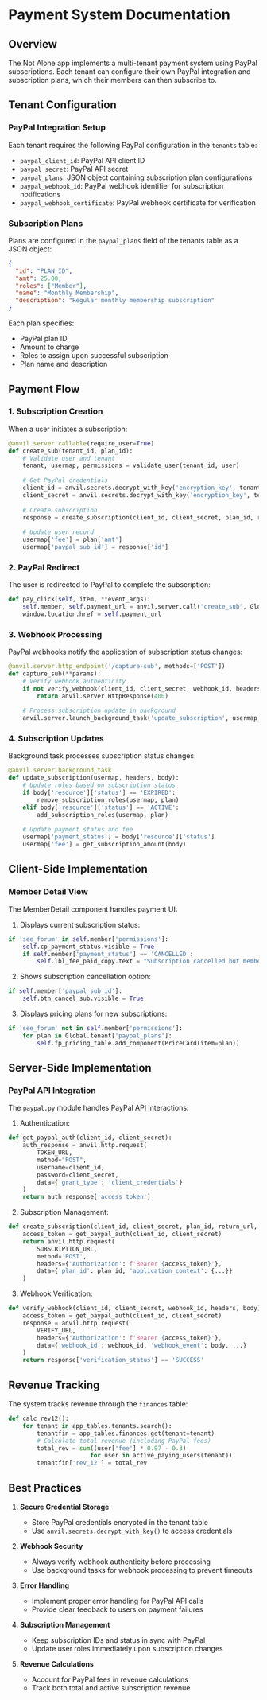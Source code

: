 # Payment System Documentation

## Overview

The Not Alone app implements a multi-tenant payment system using PayPal subscriptions. Each tenant can configure their own PayPal integration and subscription plans, which their members can then subscribe to.

## Tenant Configuration

### PayPal Integration Setup

Each tenant requires the following PayPal configuration in the `tenants` table:
- `paypal_client_id`: PayPal API client ID
- `paypal_secret`: PayPal API secret
- `paypal_plans`: JSON object containing subscription plan configurations
- `paypal_webhook_id`: PayPal webhook identifier for subscription notifications
- `paypal_webhook_certificate`: PayPal webhook certificate for verification

### Subscription Plans

Plans are configured in the `paypal_plans` field of the tenants table as a JSON object:

```json
{
  "id": "PLAN_ID",
  "amt": 25.00,
  "roles": ["Member"],
  "name": "Monthly Membership",
  "description": "Regular monthly membership subscription"
}
```

Each plan specifies:
- PayPal plan ID
- Amount to charge
- Roles to assign upon successful subscription
- Plan name and description

## Payment Flow

### 1. Subscription Creation

When a user initiates a subscription:

```python
@anvil.server.callable(require_user=True)
def create_sub(tenant_id, plan_id):
    # Validate user and tenant
    tenant, usermap, permissions = validate_user(tenant_id, user)
    
    # Get PayPal credentials
    client_id = anvil.secrets.decrypt_with_key('encryption_key', tenant['paypal_client_id'])
    client_secret = anvil.secrets.decrypt_with_key('encryption_key', tenant['paypal_secret'])
    
    # Create subscription
    response = create_subscription(client_id, client_secret, plan_id, return_url, cancel_url)
    
    # Update user record
    usermap['fee'] = plan['amt']
    usermap['paypal_sub_id'] = response['id']
```

### 2. PayPal Redirect

The user is redirected to PayPal to complete the subscription:

```python
def pay_click(self, item, **event_args):
    self.member, self.payment_url = anvil.server.call("create_sub", Global.tenant_id, item['id'])
    window.location.href = self.payment_url
```

### 3. Webhook Processing

PayPal webhooks notify the application of subscription status changes:

```python
@anvil.server.http_endpoint('/capture-sub', methods=['POST'])
def capture_sub(**params):
    # Verify webhook authenticity
    if not verify_webhook(client_id, client_secret, webhook_id, headers, body):    
        return anvil.server.HttpResponse(400)
    
    # Process subscription update in background
    anvil.server.launch_background_task('update_subscription', usermap, headers, body)
```

### 4. Subscription Updates

Background task processes subscription status changes:

```python
@anvil.server.background_task
def update_subscription(usermap, headers, body):
    # Update roles based on subscription status
    if body['resource']['status'] == 'EXPIRED':
        remove_subscription_roles(usermap, plan)
    elif body['resource']['status'] == 'ACTIVE':
        add_subscription_roles(usermap, plan)
    
    # Update payment status and fee
    usermap['payment_status'] = body['resource']['status']
    usermap['fee'] = get_subscription_amount(body)
```

## Client-Side Implementation

### Member Detail View

The MemberDetail component handles payment UI:

1. Displays current subscription status:
```python
if 'see_forum' in self.member['permissions']:
    self.cp_payment_status.visible = True
    if self.member['payment_status'] == 'CANCELLED':
        self.lbl_fee_paid_copy.text = "Subscription cancelled but membership still in good standing."
```

2. Shows subscription cancellation option:
```python
if self.member['paypal_sub_id']:
    self.btn_cancel_sub.visible = True
```

3. Displays pricing plans for new subscriptions:
```python
if 'see_forum' not in self.member['permissions']:
    for plan in Global.tenant['paypal_plans']:
        self.fp_pricing_table.add_component(PriceCard(item=plan))
```

## Server-Side Implementation

### PayPal API Integration

The `paypal.py` module handles PayPal API interactions:

1. Authentication:
```python
def get_paypal_auth(client_id, client_secret):
    auth_response = anvil.http.request(
        TOKEN_URL,
        method="POST",
        username=client_id,
        password=client_secret,
        data={'grant_type': 'client_credentials'}
    )
    return auth_response['access_token']
```

2. Subscription Management:
```python
def create_subscription(client_id, client_secret, plan_id, return_url, cancel_url):
    access_token = get_paypal_auth(client_id, client_secret)
    return anvil.http.request(
        SUBSCRIPTION_URL,
        method='POST',
        headers={'Authorization': f'Bearer {access_token}'},
        data={'plan_id': plan_id, 'application_context': {...}}
    )
```

3. Webhook Verification:
```python
def verify_webhook(client_id, client_secret, webhook_id, headers, body):
    access_token = get_paypal_auth(client_id, client_secret)
    response = anvil.http.request(
        VERIFY_URL,
        headers={'Authorization': f'Bearer {access_token}'},
        data={'webhook_id': webhook_id, 'webhook_event': body, ...}
    )
    return response['verification_status'] == 'SUCCESS'
```

## Revenue Tracking

The system tracks revenue through the `finances` table:

```python
def calc_rev12():
    for tenant in app_tables.tenants.search():
        tenantfin = app_tables.finances.get(tenant=tenant)
        # Calculate total revenue (including PayPal fees)
        total_rev = sum((user['fee'] * 0.97 - 0.3) 
                       for user in active_paying_users(tenant))
        tenantfin['rev_12'] = total_rev
```

## Best Practices

1. **Secure Credential Storage**
   - Store PayPal credentials encrypted in the tenant table
   - Use `anvil.secrets.decrypt_with_key()` to access credentials

2. **Webhook Security**
   - Always verify webhook authenticity before processing
   - Use background tasks for webhook processing to prevent timeouts

3. **Error Handling**
   - Implement proper error handling for PayPal API calls
   - Provide clear feedback to users on payment failures

4. **Subscription Management**
   - Keep subscription IDs and status in sync with PayPal
   - Update user roles immediately upon subscription changes

5. **Revenue Calculations**
   - Account for PayPal fees in revenue calculations
   - Track both total and active subscription revenue
